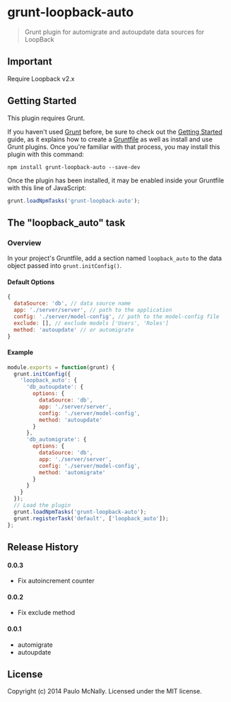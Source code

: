 # grunt-loopback-auto

> Grunt plugin for automigrate and autoupdate data sources for LoopBack

## Important
Require Loopback v2.x

## Getting Started
This plugin requires Grunt.

If you haven't used [Grunt](http://gruntjs.com/) before, be sure to check out the [Getting Started](http://gruntjs.com/getting-started) guide, as it explains how to create a [Gruntfile](http://gruntjs.com/sample-gruntfile) as well as install and use Grunt plugins. Once you're familiar with that process, you may install this plugin with this command:

```shell
npm install grunt-loopback-auto --save-dev
```

Once the plugin has been installed, it may be enabled inside your Gruntfile with this line of JavaScript:

```js
grunt.loadNpmTasks('grunt-loopback-auto');
```

## The "loopback_auto" task

### Overview
In your project's Gruntfile, add a section named `loopback_auto` to the data object passed into `grunt.initConfig()`.


#### Default Options


```js
{
  dataSource: 'db', // data source name
  app: './server/server', // path to the application
  config: './server/model-config', // path to the model-config file
  exclude: [], // exclude models ['Users', 'Roles']
  method: 'autoupdate' // or automigrate
}
```

#### Example

```js
module.exports = function(grunt) {
  grunt.initConfig({
    'loopback_auto': {
      'db_autoupdate': {
        options: {
          dataSource: 'db',
          app: './server/server',
          config: './server/model-config',
          method: 'autoupdate'
        }
      },
      'db_automigrate': {
        options: {
          dataSource: 'db',
          app: './server/server',
          config: './server/model-config',
          method: 'automigrate'
        }
      }
    }
  });
  // Load the plugin
  grunt.loadNpmTasks('grunt-loopback-auto');
  grunt.registerTask('default', ['loopback_auto']);
};

```

## Release History

#### 0.0.3

* Fix autoincrement counter

#### 0.0.2

* Fix exclude method

#### 0.0.1

* automigrate
* autoupdate

## License
Copyright (c) 2014 Paulo McNally. Licensed under the MIT license.
